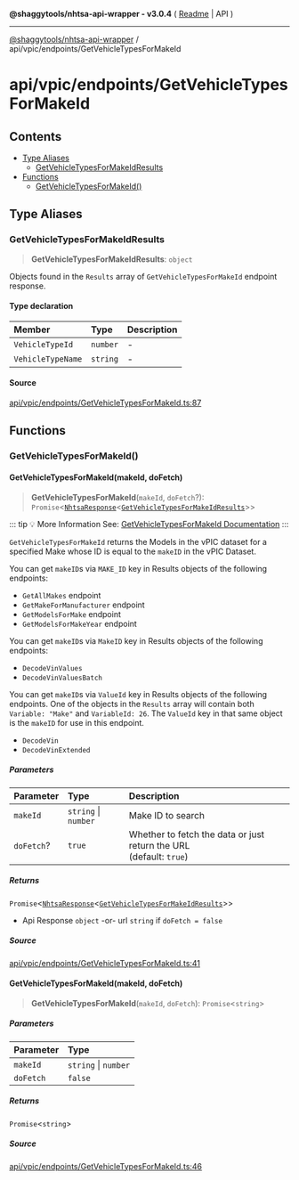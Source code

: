 **@shaggytools/nhtsa-api-wrapper - v3.0.4** ( [Readme](../../../index.md) \| API )

***

[@shaggytools/nhtsa-api-wrapper](../../../modules.md) / api/vpic/endpoints/GetVehicleTypesForMakeId

# api/vpic/endpoints/GetVehicleTypesForMakeId

## Contents

- [Type Aliases](GetVehicleTypesForMakeId.md#type-aliases)
  - [GetVehicleTypesForMakeIdResults](GetVehicleTypesForMakeId.md#getvehicletypesformakeidresults)
- [Functions](GetVehicleTypesForMakeId.md#functions)
  - [GetVehicleTypesForMakeId()](GetVehicleTypesForMakeId.md#getvehicletypesformakeid)

## Type Aliases

### GetVehicleTypesForMakeIdResults

> **GetVehicleTypesForMakeIdResults**: `object`

Objects found in the `Results` array of `GetVehicleTypesForMakeId` endpoint response.

#### Type declaration

| Member | Type | Description |
| :------ | :------ | :------ |
| `VehicleTypeId` | `number` | - |
| `VehicleTypeName` | `string` | - |

#### Source

[api/vpic/endpoints/GetVehicleTypesForMakeId.ts:87](https://github.com/ShaggyTech/nhtsa-api-wrapper/blob/main/packages/lib/src/api/vpic/endpoints/GetVehicleTypesForMakeId.ts#L87)

## Functions

### GetVehicleTypesForMakeId()

#### GetVehicleTypesForMakeId(makeId, doFetch)

> **GetVehicleTypesForMakeId**(`makeId`, `doFetch`?): `Promise`\<[`NhtsaResponse`](../../types.md#nhtsaresponseresultstype-apitype)\<[`GetVehicleTypesForMakeIdResults`](GetVehicleTypesForMakeId.md#getvehicletypesformakeidresults)\>\>

::: tip :bulb: More Information
See: [GetVehicleTypesForMakeId Documentation](/guide/vpic/endpoints/get-vehicle-types-for-make-id)
:::

`GetVehicleTypesForMakeId` returns the Models in the vPIC dataset for a specified Make
whose ID is equal to the `makeID` in the vPIC Dataset.

You can get `makeID`s via `MAKE_ID` key in Results objects of the following endpoints:
- `GetAllMakes` endpoint
- `GetMakeForManufacturer` endpoint
- `GetModelsForMake` endpoint
- `GetModelsForMakeYear` endpoint

You can get `makeID`s via `MakeID` key in Results objects of the following endpoints:
- `DecodeVinValues`
- `DecodeVinValuesBatch`

You can get `makeID`s via `ValueId` key in Results objects of the following endpoints.
One of the objects in the `Results` array will contain both `Variable: "Make"` and
`VariableId: 26`. The `ValueId` key in that same object is the `makeID` for use in this
endpoint.
- `DecodeVin`
- `DecodeVinExtended`

##### Parameters

| Parameter | Type | Description |
| :------ | :------ | :------ |
| `makeId` | `string` \| `number` | Make ID to search |
| `doFetch`? | `true` | Whether to fetch the data or just return the URL<br />(default: `true`) |

##### Returns

`Promise`\<[`NhtsaResponse`](../../types.md#nhtsaresponseresultstype-apitype)\<[`GetVehicleTypesForMakeIdResults`](GetVehicleTypesForMakeId.md#getvehicletypesformakeidresults)\>\>

- Api Response
`object` -or- url `string` if `doFetch = false`

##### Source

[api/vpic/endpoints/GetVehicleTypesForMakeId.ts:41](https://github.com/ShaggyTech/nhtsa-api-wrapper/blob/main/packages/lib/src/api/vpic/endpoints/GetVehicleTypesForMakeId.ts#L41)

#### GetVehicleTypesForMakeId(makeId, doFetch)

> **GetVehicleTypesForMakeId**(`makeId`, `doFetch`): `Promise`\<`string`\>

##### Parameters

| Parameter | Type |
| :------ | :------ |
| `makeId` | `string` \| `number` |
| `doFetch` | `false` |

##### Returns

`Promise`\<`string`\>

##### Source

[api/vpic/endpoints/GetVehicleTypesForMakeId.ts:46](https://github.com/ShaggyTech/nhtsa-api-wrapper/blob/main/packages/lib/src/api/vpic/endpoints/GetVehicleTypesForMakeId.ts#L46)
